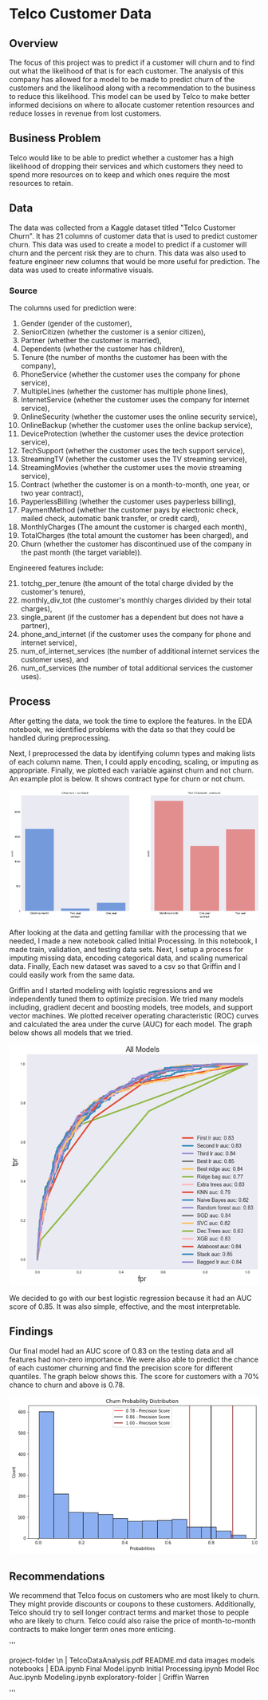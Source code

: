 # Telco Customer Data

## Overview
The focus of this project was to predict if a customer will churn and to find out what the likelihood of that is for each customer. The analysis of this company has allowed for a model to be made to predict churn of the customers and the likelihood along with a recommendation to the business to reduce this likelihood. This model can be used by Telco to make better informed decisions on where to allocate customer retention resources and reduce losses in revenue from lost customers.
 
## Business Problem
Telco would like to be able to predict whether a customer has a high likelihood of dropping their services and which customers they need to spend more resources on to keep and which ones require the most resources to retain.

## Data
The data was collected from a Kaggle dataset titled "Telco Customer Churn". It has 21 columns of customer data that is used to predict customer churn. This data was used to create a model to predict if a customer will churn and the percent risk they are to churn. This data was also used to feature engineer new columns that would be more useful for prediction. The data was used to create informative visuals.

### Source
The columns used for prediction were:

1. Gender (gender of the customer), 
2. SeniorCitizen (whether the customer is a senior citizen), 
3. Partner (whether the customer is married), 
4. Dependents (whether the customer has children), 
5. Tenure (the number of months the customer has been with the company), 
6. PhoneService (whether the customer uses the company for phone service), 
7. MultipleLines (whether the customer has multiple phone lines), 
8. InternetService (whether the customer uses the company for internet service), 
9. OnlineSecurity (whether the customer uses the online security service), 
10. OnlineBackup (whether the customer uses the online backup service), 
11. DeviceProtection (whether the customer uses the device protection service), 
12. TechSupport (whether the customer uses the tech support service), 
13. StreamingTV (whether the customer uses the TV streaming service), 
14. StreamingMovies (whether the customer uses the movie streaming service), 
15. Contract (whether the customer is on a month-to-month, one year, or two year contract), 
16. PayperlessBilling (whether the customer uses payperless billing), 
17. PaymentMethod (whether the customer pays by electronic check, mailed check, automatic bank transfer, or credit card), 
18. MonthlyCharges (The amount the customer is charged each month), 
19. TotalCharges (the total amount the customer has been charged), and 
20. Churn (whether the customer has discontinued use of the company in the past month (the target variable)).

Engineered features include:

21. totchg_per_tenure (the amount of the total charge divided by the customer's tenure), 
22. monthly_div_tot (the customer's monthly charges divided by their total charges), 
23. single_parent (if the customer has a dependent but does not have a partner), 
24. phone_and_internet (if the customer uses the company for phone and internet service), 
25. num_of_internet_services (the number of additional internet services the customer uses), and 
26. num_of_services (the number of total additional services the customer uses).
    
## Process

After getting the data, we took the time to explore the features. In the EDA notebook, we identified problems with the data so that they could be handled during preprocessing.

Next, I preprocessed the data by identifying column types and making lists of each column name. Then, I could apply encoding, scaling, or imputing as appropriate. Finally, we plotted each variable against churn and not churn. An example plot is below. It shows contract type for churn or not churn.

![Example of a plot showing contract type by churn](images/contract_type.png)

After looking at the data and getting familiar with the processing that we needed, I made a new notebook called Initial Processing. In this notebook, I made train, validation, and testing data sets. Next, I setup a process for imputing missing data, encoding categorical data, and scaling numerical data. Finally, Each new dataset was saved to a csv so that Griffin and I could easily work from the same data.

Griffin and I started modeling with logistic regressions and we independently tuned them to optimize precision. We tried many models including, gradient decent and boosting models, tree models, and support vector machines. We plotted receiver operating characteristic (ROC) curves and calculated the area under the curve (AUC) for each model. The graph below shows all models that we tried.

![Model Scoring](images/AllmodelAUC.png)

We decided to go with our best logistic regression because it had an AUC score of 0.85. It was also simple, effective, and the most interpretable.

## Findings

Our final model had an AUC score of 0.83 on the testing data and all features had non-zero importance. We were also able to predict the chance of each customer churning and find the precision score for different quantiles. The graph below shows this. The score for customers with a 70% chance to churn and above is 0.78.

![Final Model Precision](images/churn_probs.png)

## Recommendations

We recommend that Telco focus on customers who are most likely to churn. They might provide discounts or coupons to these customers. Additionally, Telco should try to sell longer contract terms and market those to people who are likely to churn. Telco could also raise the price of month-to-month contracts to make longer term ones more enticing.

'''

project-folder \n
    |
    TelcoDataAnalysis.pdf
    README.md
    data
    images
    models
    notebooks
          |
          EDA.ipynb
          Final Model.ipynb
          Initial Processing.ipynb
          Model Roc Auc.ipynb
          Modeling.ipynb
          exploratory-folder
                  |
                  Griffin
                  Warren
                  
'''             
